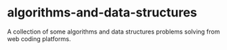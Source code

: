 # algorithms-and-data-structures

A collection of some algorithms and data structures problems solving from web coding platforms.
